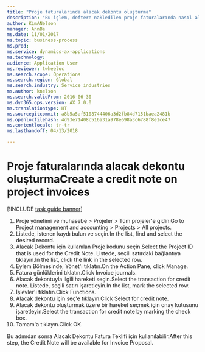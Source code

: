 ```yaml
--- 
title: "Proje faturalarında alacak dekontu oluşturma"
description: "Bu işlem, deftere nakledilen proje faturalarında nasıl alacak dekontu oluşturulacağını gösterir."
author: KimANelson
manager: AnnBe
ms.date: 11/01/2017
ms.topic: business-process
ms.prod: 
ms.service: dynamics-ax-applications
ms.technology: 
audience: Application User
ms.reviewer: twheeloc
ms.search.scope: Operations
ms.search.region: Global
ms.search.industry: Service industries
ms.author: knelson
ms.search.validFrom: 2016-06-30
ms.dyn365.ops.version: AX 7.0.0
ms.translationtype: HT
ms.sourcegitcommit: a8b5a5af5108744406a3d2fb84d7151baea2481b
ms.openlocfilehash: 4d93e71408c516a31a978e698a3c6788f8e1ce47
ms.contentlocale: tr-tr
ms.lasthandoff: 04/13/2018

---
```

# <a name="create-a-credit-note-on-project-invoices"></a><span data-ttu-id="b40d1-103">Proje faturalarında alacak dekontu oluşturma</span><span class="sxs-lookup"><span data-stu-id="b40d1-103">Create a credit note on project invoices</span></span>

[!INCLUDE [task guide banner](../../includes/task-guide-banner.md)]

1. <span data-ttu-id="b40d1-104">Proje yönetimi ve muhasebe > Projeler > Tüm projeler'e gidin.</span><span class="sxs-lookup"><span data-stu-id="b40d1-104">Go to Project management and accounting > Projects > All projects.</span></span> 
2. <span data-ttu-id="b40d1-105">Listede, istenen kaydı bulun ve seçin.</span><span class="sxs-lookup"><span data-stu-id="b40d1-105">In the list, find and select the desired record.</span></span> 
3. <span data-ttu-id="b40d1-106">Alacak Dekontu için kullanılan Proje kodunu seçin.</span><span class="sxs-lookup"><span data-stu-id="b40d1-106">Select the Project ID that is used for the Credit Note.</span></span> <span data-ttu-id="b40d1-107">Listede, seçili satırdaki bağlantıya tıklayın.</span><span class="sxs-lookup"><span data-stu-id="b40d1-107">In the list, click the link in the selected row.</span></span> 
4. <span data-ttu-id="b40d1-108">Eylem Bölmesinde, Yönet'i tıklatın.</span><span class="sxs-lookup"><span data-stu-id="b40d1-108">On the Action Pane, click Manage.</span></span> 
5. <span data-ttu-id="b40d1-109">Fatura günlüklerini tıklatın.</span><span class="sxs-lookup"><span data-stu-id="b40d1-109">Click Invoice journals.</span></span> 
6. <span data-ttu-id="b40d1-110">Alacak dekontuyla ilgili hareketi seçin.</span><span class="sxs-lookup"><span data-stu-id="b40d1-110">Select the transaction for credit note.</span></span> <span data-ttu-id="b40d1-111">Listede, seçili satırı işaretleyin.</span><span class="sxs-lookup"><span data-stu-id="b40d1-111">In the list, mark the selected row.</span></span> 
7. <span data-ttu-id="b40d1-112">İşlevler'i tıklatın.</span><span class="sxs-lookup"><span data-stu-id="b40d1-112">Click Functions.</span></span> 
8. <span data-ttu-id="b40d1-113">Alacak dekontu için seç'e tıklayın.</span><span class="sxs-lookup"><span data-stu-id="b40d1-113">Click Select for credit note.</span></span> 
9. <span data-ttu-id="b40d1-114">Alacak dekontu oluşturmak üzere bir hareket seçmek için onay kutusunu işaretleyin.</span><span class="sxs-lookup"><span data-stu-id="b40d1-114">Select the transaction for credit note by marking the check box.</span></span>
10. <span data-ttu-id="b40d1-115">Tamam'a tıklayın.</span><span class="sxs-lookup"><span data-stu-id="b40d1-115">Click OK.</span></span> 

<span data-ttu-id="b40d1-116">Bu adımdan sonra Alacak Dekontu Fatura Teklifi için kullanılabilir.</span><span class="sxs-lookup"><span data-stu-id="b40d1-116">After this step, the Credit Note will be available for Invoice Proposal.</span></span>

